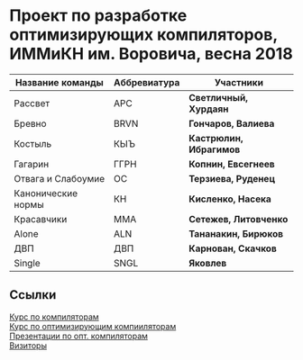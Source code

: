 # Проект по разработке оптимизирующих компиляторов, ИММиКН им. Воровича, весна 2018

|Название команды|Аббревиатура|Участники|
|----------------|------------|---------|
|Рассвет|АРС|**Светличный, Хурдаян**|
|Бревно|BRVN|**Гончаров, Валиева**|
|Костыль|КЫЪ|**Кастрюлин, Ибрагимов**|
|Гагарин|ГГРН|**Копнин, Евсегнеев**|
|Отвага и Слабоумие|ОС|**Терзиева, Руденец**|
|Канонические нормы|КН|**Кисленко, Насека**|
|Красавчики|MMA|**Сетежев, Литовченко**|
|Alone|ALN|**Тананакин, Бирюков**|
|ДВП|ДВП|**Карнован, Скачков**|
|Single|SNGL|**Яковлев**|

## Ссылки

[Курс по компиляторам](http://it.mmcs.sfedu.ru/wiki/Страница_курса_"Методы_построения_компиляторов") \
[Курс по оптимизирующим компииляторам](http://it.mmcs.sfedu.ru/wiki/Страница_курса_"Методы_создания_оптимизирующих_компиляторов") \
[Презентации по опт. компиляторам](https://drive.google.com/drive/folders/127Dj3_lesQxzR_1TgBZtKZEX8gE-nLcQ) \
[Визиторы](http://it.mmcs.sfedu.ru/wiki/Визиторы_по_синтаксическому_дереву)
